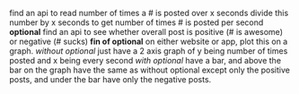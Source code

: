 find an api to read number of times a # is posted over x seconds
divide this number by x seconds
 to get number of times # is posted per second
**optional**
find an api to see whether overall post is positive (# is awesome) or negative (# sucks)
**fin of optional**
on either website or app, plot this on a graph.
*without optional*
just have a 2 axis graph of y being number of times posted and x being every second
*with optional*
have a bar, and above the bar on the graph have the same as without optional except only the positive posts, and under the bar have only the negative posts.
